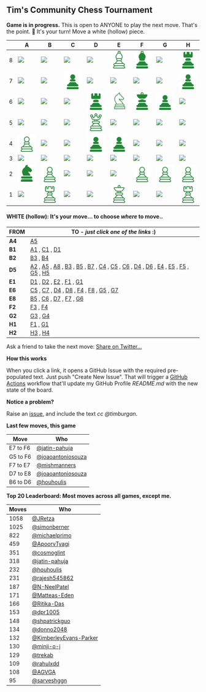 
## Tim's Community Chess Tournament

**Game is in progress.** This is open to ANYONE to play the next move. That's the point. :wave:  It's your turn! Move a white (hollow) piece.

|   | A | B | C | D | E | F | G | H |
| - | - | - | - | - | - | - | - | - |
| 8 | ![](https://raw.githubusercontent.com/timburgan/timburgan/master/chess_images/blank.png) | ![](https://raw.githubusercontent.com/timburgan/timburgan/master/chess_images/blank.png) | ![](https://raw.githubusercontent.com/timburgan/timburgan/master/chess_images/blank.png) | ![](https://raw.githubusercontent.com/timburgan/timburgan/master/chess_images/blank.png) | ![](https://raw.githubusercontent.com/timburgan/timburgan/master/chess_images/B.png) | ![](https://raw.githubusercontent.com/timburgan/timburgan/master/chess_images/b.png) | ![](https://raw.githubusercontent.com/timburgan/timburgan/master/chess_images/blank.png) | ![](https://raw.githubusercontent.com/timburgan/timburgan/master/chess_images/r.png) |
| 7 | ![](https://raw.githubusercontent.com/timburgan/timburgan/master/chess_images/blank.png) | ![](https://raw.githubusercontent.com/timburgan/timburgan/master/chess_images/blank.png) | ![](https://raw.githubusercontent.com/timburgan/timburgan/master/chess_images/p.png) | ![](https://raw.githubusercontent.com/timburgan/timburgan/master/chess_images/blank.png) | ![](https://raw.githubusercontent.com/timburgan/timburgan/master/chess_images/blank.png) | ![](https://raw.githubusercontent.com/timburgan/timburgan/master/chess_images/blank.png) | ![](https://raw.githubusercontent.com/timburgan/timburgan/master/chess_images/blank.png) | ![](https://raw.githubusercontent.com/timburgan/timburgan/master/chess_images/p.png) |
| 6 | ![](https://raw.githubusercontent.com/timburgan/timburgan/master/chess_images/blank.png) | ![](https://raw.githubusercontent.com/timburgan/timburgan/master/chess_images/blank.png) | ![](https://raw.githubusercontent.com/timburgan/timburgan/master/chess_images/blank.png) | ![](https://raw.githubusercontent.com/timburgan/timburgan/master/chess_images/r.png) | ![](https://raw.githubusercontent.com/timburgan/timburgan/master/chess_images/N.png) | ![](https://raw.githubusercontent.com/timburgan/timburgan/master/chess_images/k.png) | ![](https://raw.githubusercontent.com/timburgan/timburgan/master/chess_images/p.png) | ![](https://raw.githubusercontent.com/timburgan/timburgan/master/chess_images/blank.png) |
| 5 | ![](https://raw.githubusercontent.com/timburgan/timburgan/master/chess_images/blank.png) | ![](https://raw.githubusercontent.com/timburgan/timburgan/master/chess_images/blank.png) | ![](https://raw.githubusercontent.com/timburgan/timburgan/master/chess_images/blank.png) | ![](https://raw.githubusercontent.com/timburgan/timburgan/master/chess_images/Q.png) | ![](https://raw.githubusercontent.com/timburgan/timburgan/master/chess_images/blank.png) | ![](https://raw.githubusercontent.com/timburgan/timburgan/master/chess_images/blank.png) | ![](https://raw.githubusercontent.com/timburgan/timburgan/master/chess_images/blank.png) | ![](https://raw.githubusercontent.com/timburgan/timburgan/master/chess_images/blank.png) |
| 4 | ![](https://raw.githubusercontent.com/timburgan/timburgan/master/chess_images/P.png) | ![](https://raw.githubusercontent.com/timburgan/timburgan/master/chess_images/blank.png) | ![](https://raw.githubusercontent.com/timburgan/timburgan/master/chess_images/blank.png) | ![](https://raw.githubusercontent.com/timburgan/timburgan/master/chess_images/p.png) | ![](https://raw.githubusercontent.com/timburgan/timburgan/master/chess_images/p.png) | ![](https://raw.githubusercontent.com/timburgan/timburgan/master/chess_images/blank.png) | ![](https://raw.githubusercontent.com/timburgan/timburgan/master/chess_images/blank.png) | ![](https://raw.githubusercontent.com/timburgan/timburgan/master/chess_images/blank.png) |
| 3 | ![](https://raw.githubusercontent.com/timburgan/timburgan/master/chess_images/blank.png) | ![](https://raw.githubusercontent.com/timburgan/timburgan/master/chess_images/blank.png) | ![](https://raw.githubusercontent.com/timburgan/timburgan/master/chess_images/blank.png) | ![](https://raw.githubusercontent.com/timburgan/timburgan/master/chess_images/blank.png) | ![](https://raw.githubusercontent.com/timburgan/timburgan/master/chess_images/blank.png) | ![](https://raw.githubusercontent.com/timburgan/timburgan/master/chess_images/blank.png) | ![](https://raw.githubusercontent.com/timburgan/timburgan/master/chess_images/blank.png) | ![](https://raw.githubusercontent.com/timburgan/timburgan/master/chess_images/blank.png) |
| 2 | ![](https://raw.githubusercontent.com/timburgan/timburgan/master/chess_images/n.png) | ![](https://raw.githubusercontent.com/timburgan/timburgan/master/chess_images/P.png) | ![](https://raw.githubusercontent.com/timburgan/timburgan/master/chess_images/blank.png) | ![](https://raw.githubusercontent.com/timburgan/timburgan/master/chess_images/blank.png) | ![](https://raw.githubusercontent.com/timburgan/timburgan/master/chess_images/blank.png) | ![](https://raw.githubusercontent.com/timburgan/timburgan/master/chess_images/P.png) | ![](https://raw.githubusercontent.com/timburgan/timburgan/master/chess_images/P.png) | ![](https://raw.githubusercontent.com/timburgan/timburgan/master/chess_images/P.png) |
| 1 | ![](https://raw.githubusercontent.com/timburgan/timburgan/master/chess_images/blank.png) | ![](https://raw.githubusercontent.com/timburgan/timburgan/master/chess_images/R.png) | ![](https://raw.githubusercontent.com/timburgan/timburgan/master/chess_images/blank.png) | ![](https://raw.githubusercontent.com/timburgan/timburgan/master/chess_images/blank.png) | ![](https://raw.githubusercontent.com/timburgan/timburgan/master/chess_images/K.png) | ![](https://raw.githubusercontent.com/timburgan/timburgan/master/chess_images/blank.png) | ![](https://raw.githubusercontent.com/timburgan/timburgan/master/chess_images/blank.png) | ![](https://raw.githubusercontent.com/timburgan/timburgan/master/chess_images/R.png) |

#### **WHITE (hollow):** It's your move... to choose _where_ to move..

| FROM | TO - _just click one of the links_ :) |
| ---- | -- |
| **A4** | [A5](https://github.com/timburgan/timburgan/issues/new?title=chess%7Cmove%7Ca4a5%7C13774&body=Just+push+%27Submit+new+issue%27.+You+don%27t+need+to+do+anything+else.) |
| **B1** | [A1](https://github.com/timburgan/timburgan/issues/new?title=chess%7Cmove%7Cb1a1%7C13774&body=Just+push+%27Submit+new+issue%27.+You+don%27t+need+to+do+anything+else.) , [C1](https://github.com/timburgan/timburgan/issues/new?title=chess%7Cmove%7Cb1c1%7C13774&body=Just+push+%27Submit+new+issue%27.+You+don%27t+need+to+do+anything+else.) , [D1](https://github.com/timburgan/timburgan/issues/new?title=chess%7Cmove%7Cb1d1%7C13774&body=Just+push+%27Submit+new+issue%27.+You+don%27t+need+to+do+anything+else.) |
| **B2** | [B3](https://github.com/timburgan/timburgan/issues/new?title=chess%7Cmove%7Cb2b3%7C13774&body=Just+push+%27Submit+new+issue%27.+You+don%27t+need+to+do+anything+else.) , [B4](https://github.com/timburgan/timburgan/issues/new?title=chess%7Cmove%7Cb2b4%7C13774&body=Just+push+%27Submit+new+issue%27.+You+don%27t+need+to+do+anything+else.) |
| **D5** | [A2](https://github.com/timburgan/timburgan/issues/new?title=chess%7Cmove%7Cd5a2%7C13774&body=Just+push+%27Submit+new+issue%27.+You+don%27t+need+to+do+anything+else.) , [A5](https://github.com/timburgan/timburgan/issues/new?title=chess%7Cmove%7Cd5a5%7C13774&body=Just+push+%27Submit+new+issue%27.+You+don%27t+need+to+do+anything+else.) , [A8](https://github.com/timburgan/timburgan/issues/new?title=chess%7Cmove%7Cd5a8%7C13774&body=Just+push+%27Submit+new+issue%27.+You+don%27t+need+to+do+anything+else.) , [B3](https://github.com/timburgan/timburgan/issues/new?title=chess%7Cmove%7Cd5b3%7C13774&body=Just+push+%27Submit+new+issue%27.+You+don%27t+need+to+do+anything+else.) , [B5](https://github.com/timburgan/timburgan/issues/new?title=chess%7Cmove%7Cd5b5%7C13774&body=Just+push+%27Submit+new+issue%27.+You+don%27t+need+to+do+anything+else.) , [B7](https://github.com/timburgan/timburgan/issues/new?title=chess%7Cmove%7Cd5b7%7C13774&body=Just+push+%27Submit+new+issue%27.+You+don%27t+need+to+do+anything+else.) , [C4](https://github.com/timburgan/timburgan/issues/new?title=chess%7Cmove%7Cd5c4%7C13774&body=Just+push+%27Submit+new+issue%27.+You+don%27t+need+to+do+anything+else.) , [C5](https://github.com/timburgan/timburgan/issues/new?title=chess%7Cmove%7Cd5c5%7C13774&body=Just+push+%27Submit+new+issue%27.+You+don%27t+need+to+do+anything+else.) , [C6](https://github.com/timburgan/timburgan/issues/new?title=chess%7Cmove%7Cd5c6%7C13774&body=Just+push+%27Submit+new+issue%27.+You+don%27t+need+to+do+anything+else.) , [D4](https://github.com/timburgan/timburgan/issues/new?title=chess%7Cmove%7Cd5d4%7C13774&body=Just+push+%27Submit+new+issue%27.+You+don%27t+need+to+do+anything+else.) , [D6](https://github.com/timburgan/timburgan/issues/new?title=chess%7Cmove%7Cd5d6%7C13774&body=Just+push+%27Submit+new+issue%27.+You+don%27t+need+to+do+anything+else.) , [E4](https://github.com/timburgan/timburgan/issues/new?title=chess%7Cmove%7Cd5e4%7C13774&body=Just+push+%27Submit+new+issue%27.+You+don%27t+need+to+do+anything+else.) , [E5](https://github.com/timburgan/timburgan/issues/new?title=chess%7Cmove%7Cd5e5%7C13774&body=Just+push+%27Submit+new+issue%27.+You+don%27t+need+to+do+anything+else.) , [F5](https://github.com/timburgan/timburgan/issues/new?title=chess%7Cmove%7Cd5f5%7C13774&body=Just+push+%27Submit+new+issue%27.+You+don%27t+need+to+do+anything+else.) , [G5](https://github.com/timburgan/timburgan/issues/new?title=chess%7Cmove%7Cd5g5%7C13774&body=Just+push+%27Submit+new+issue%27.+You+don%27t+need+to+do+anything+else.) , [H5](https://github.com/timburgan/timburgan/issues/new?title=chess%7Cmove%7Cd5h5%7C13774&body=Just+push+%27Submit+new+issue%27.+You+don%27t+need+to+do+anything+else.) |
| **E1** | [D1](https://github.com/timburgan/timburgan/issues/new?title=chess%7Cmove%7Ce1d1%7C13774&body=Just+push+%27Submit+new+issue%27.+You+don%27t+need+to+do+anything+else.) , [D2](https://github.com/timburgan/timburgan/issues/new?title=chess%7Cmove%7Ce1d2%7C13774&body=Just+push+%27Submit+new+issue%27.+You+don%27t+need+to+do+anything+else.) , [E2](https://github.com/timburgan/timburgan/issues/new?title=chess%7Cmove%7Ce1e2%7C13774&body=Just+push+%27Submit+new+issue%27.+You+don%27t+need+to+do+anything+else.) , [F1](https://github.com/timburgan/timburgan/issues/new?title=chess%7Cmove%7Ce1f1%7C13774&body=Just+push+%27Submit+new+issue%27.+You+don%27t+need+to+do+anything+else.) , [G1](https://github.com/timburgan/timburgan/issues/new?title=chess%7Cmove%7Ce1g1%7C13774&body=Just+push+%27Submit+new+issue%27.+You+don%27t+need+to+do+anything+else.) |
| **E6** | [C5](https://github.com/timburgan/timburgan/issues/new?title=chess%7Cmove%7Ce6c5%7C13774&body=Just+push+%27Submit+new+issue%27.+You+don%27t+need+to+do+anything+else.) , [C7](https://github.com/timburgan/timburgan/issues/new?title=chess%7Cmove%7Ce6c7%7C13774&body=Just+push+%27Submit+new+issue%27.+You+don%27t+need+to+do+anything+else.) , [D4](https://github.com/timburgan/timburgan/issues/new?title=chess%7Cmove%7Ce6d4%7C13774&body=Just+push+%27Submit+new+issue%27.+You+don%27t+need+to+do+anything+else.) , [D8](https://github.com/timburgan/timburgan/issues/new?title=chess%7Cmove%7Ce6d8%7C13774&body=Just+push+%27Submit+new+issue%27.+You+don%27t+need+to+do+anything+else.) , [F4](https://github.com/timburgan/timburgan/issues/new?title=chess%7Cmove%7Ce6f4%7C13774&body=Just+push+%27Submit+new+issue%27.+You+don%27t+need+to+do+anything+else.) , [F8](https://github.com/timburgan/timburgan/issues/new?title=chess%7Cmove%7Ce6f8%7C13774&body=Just+push+%27Submit+new+issue%27.+You+don%27t+need+to+do+anything+else.) , [G5](https://github.com/timburgan/timburgan/issues/new?title=chess%7Cmove%7Ce6g5%7C13774&body=Just+push+%27Submit+new+issue%27.+You+don%27t+need+to+do+anything+else.) , [G7](https://github.com/timburgan/timburgan/issues/new?title=chess%7Cmove%7Ce6g7%7C13774&body=Just+push+%27Submit+new+issue%27.+You+don%27t+need+to+do+anything+else.) |
| **E8** | [B5](https://github.com/timburgan/timburgan/issues/new?title=chess%7Cmove%7Ce8b5%7C13774&body=Just+push+%27Submit+new+issue%27.+You+don%27t+need+to+do+anything+else.) , [C6](https://github.com/timburgan/timburgan/issues/new?title=chess%7Cmove%7Ce8c6%7C13774&body=Just+push+%27Submit+new+issue%27.+You+don%27t+need+to+do+anything+else.) , [D7](https://github.com/timburgan/timburgan/issues/new?title=chess%7Cmove%7Ce8d7%7C13774&body=Just+push+%27Submit+new+issue%27.+You+don%27t+need+to+do+anything+else.) , [F7](https://github.com/timburgan/timburgan/issues/new?title=chess%7Cmove%7Ce8f7%7C13774&body=Just+push+%27Submit+new+issue%27.+You+don%27t+need+to+do+anything+else.) , [G6](https://github.com/timburgan/timburgan/issues/new?title=chess%7Cmove%7Ce8g6%7C13774&body=Just+push+%27Submit+new+issue%27.+You+don%27t+need+to+do+anything+else.) |
| **F2** | [F3](https://github.com/timburgan/timburgan/issues/new?title=chess%7Cmove%7Cf2f3%7C13774&body=Just+push+%27Submit+new+issue%27.+You+don%27t+need+to+do+anything+else.) , [F4](https://github.com/timburgan/timburgan/issues/new?title=chess%7Cmove%7Cf2f4%7C13774&body=Just+push+%27Submit+new+issue%27.+You+don%27t+need+to+do+anything+else.) |
| **G2** | [G3](https://github.com/timburgan/timburgan/issues/new?title=chess%7Cmove%7Cg2g3%7C13774&body=Just+push+%27Submit+new+issue%27.+You+don%27t+need+to+do+anything+else.) , [G4](https://github.com/timburgan/timburgan/issues/new?title=chess%7Cmove%7Cg2g4%7C13774&body=Just+push+%27Submit+new+issue%27.+You+don%27t+need+to+do+anything+else.) |
| **H1** | [F1](https://github.com/timburgan/timburgan/issues/new?title=chess%7Cmove%7Ch1f1%7C13774&body=Just+push+%27Submit+new+issue%27.+You+don%27t+need+to+do+anything+else.) , [G1](https://github.com/timburgan/timburgan/issues/new?title=chess%7Cmove%7Ch1g1%7C13774&body=Just+push+%27Submit+new+issue%27.+You+don%27t+need+to+do+anything+else.) |
| **H2** | [H3](https://github.com/timburgan/timburgan/issues/new?title=chess%7Cmove%7Ch2h3%7C13774&body=Just+push+%27Submit+new+issue%27.+You+don%27t+need+to+do+anything+else.) , [H4](https://github.com/timburgan/timburgan/issues/new?title=chess%7Cmove%7Ch2h4%7C13774&body=Just+push+%27Submit+new+issue%27.+You+don%27t+need+to+do+anything+else.) |

Ask a friend to take the next move: [Share on Twitter...](https://twitter.com/share?text=I'm+playing+chess+on+a+GitHub+Profile+Readme!+Can+you+please+take+the+next+move+at+https://github.com/timburgan)

**How this works**

When you click a link, it opens a GitHub Issue with the required pre-populated text. Just push "Create New Issue". That will trigger a [GitHub Actions](https://github.blog/2020-07-03-github-action-hero-casey-lee/#getting-started-with-github-actions) workflow that'll update my GitHub Profile _README.md_ with the new state of the board.

**Notice a problem?**

Raise an [issue](https://github.com/timburgan/timburgan/issues), and include the text _cc @timburgan_.

**Last few moves, this game**

| Move  | Who |
| ----- | --- |
| E7 to F6 | [@jatin-pahuja](https://github.com/jatin-pahuja) |
| G5 to F6 | [@joaoantoniosouza](https://github.com/joaoantoniosouza) |
| F7 to E7 | [@mishmanners](https://github.com/mishmanners) |
| D7 to E8 | [@joaoantoniosouza](https://github.com/joaoantoniosouza) |
| B6 to D6 | [@houhoulis](https://github.com/houhoulis) |

**Top 20 Leaderboard: Most moves across all games, except me.**

| Moves | Who |
| ----- | --- |
| 1058 | [@JRetza](https://github.com/JRetza) |
| 1025 | [@simonberner](https://github.com/simonberner) |
| 822 | [@michaelprimo](https://github.com/michaelprimo) |
| 459 | [@ApoorvTyagi](https://github.com/ApoorvTyagi) |
| 351 | [@cosmoglint](https://github.com/cosmoglint) |
| 318 | [@jatin-pahuja](https://github.com/jatin-pahuja) |
| 232 | [@houhoulis](https://github.com/houhoulis) |
| 231 | [@rajesh545862](https://github.com/rajesh545862) |
| 187 | [@N-NeelPatel](https://github.com/N-NeelPatel) |
| 171 | [@Matteas-Eden](https://github.com/Matteas-Eden) |
| 166 | [@Ritika-Das](https://github.com/Ritika-Das) |
| 153 | [@dpr1005](https://github.com/dpr1005) |
| 148 | [@shpatrickguo](https://github.com/shpatrickguo) |
| 134 | [@donno2048](https://github.com/donno2048) |
| 132 | [@KimberleyEvans-Parker](https://github.com/KimberleyEvans-Parker) |
| 130 | [@minji-o-j](https://github.com/minji-o-j) |
| 129 | [@trekab](https://github.com/trekab) |
| 109 | [@rahulxdd](https://github.com/rahulxdd) |
| 108 | [@AGVGA](https://github.com/AGVGA) |
| 95 | [@sarveshggn](https://github.com/sarveshggn) |
